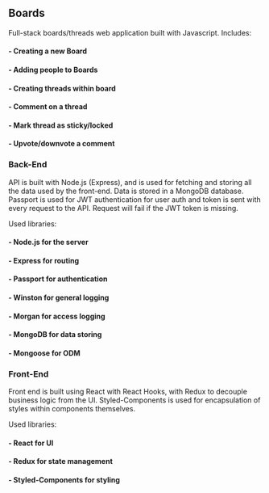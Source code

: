 ## Boards
Full-stack boards/threads web application built with Javascript. Includes:

#### - Creating a new Board
#### - Adding people to Boards
#### - Creating threads within board
#### - Comment on a thread
#### - Mark thread as sticky/locked
#### - Upvote/downvote a comment

### Back-End

API is built with Node.js (Express), and is used for fetching and storing all the data used by the front-end. Data is stored in a MongoDB database. Passport is used for JWT authentication for user auth and token is sent with every request to the API. Request will fail if the JWT token is missing.

Used libraries:
#### - Node.js for the server
#### - Express for routing
#### - Passport for authentication
#### - Winston for general logging
#### - Morgan for access logging
#### - MongoDB for data storing
#### - Mongoose for ODM

### Front-End

Front end is built using React with React Hooks, with Redux to decouple business logic from the UI. Styled-Components is used for encapsulation of styles within components themselves.

Used libraries:
#### - React for UI
#### - Redux for state management
#### - Styled-Components for styling
